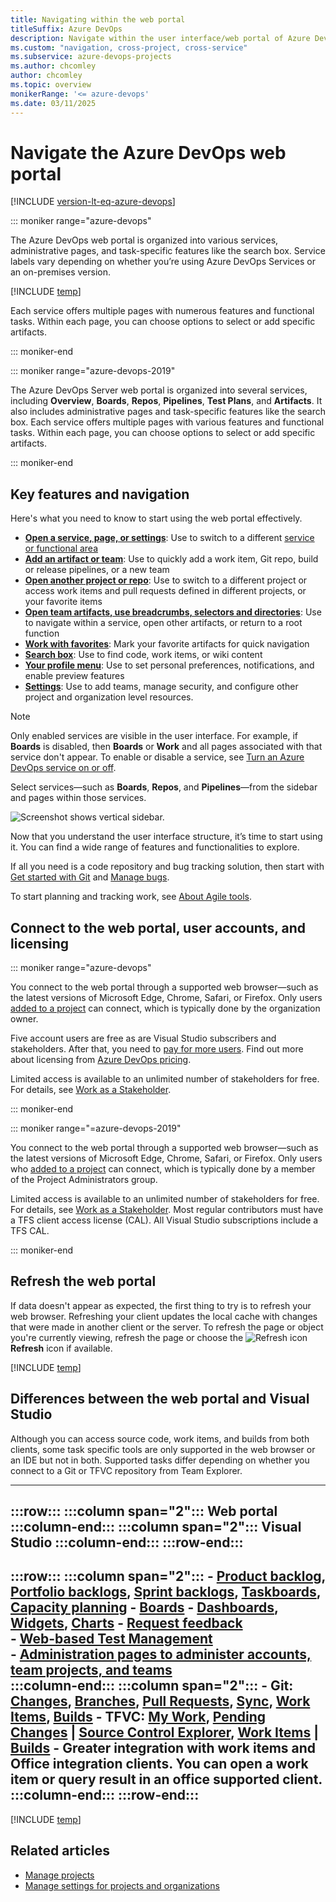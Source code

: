```yaml
---
title: Navigating within the web portal  
titleSuffix: Azure DevOps
description: Navigate within the user interface/web portal of Azure DevOps
ms.custom: "navigation, cross-project, cross-service"
ms.subservice: azure-devops-projects 
ms.author: chcomley
author: chcomley
ms.topic: overview
monikerRange: '<= azure-devops'
ms.date: 03/11/2025
---
```


# Navigate the Azure DevOps web portal

[!INCLUDE [version-lt-eq-azure-devops](../../includes/version-lt-eq-azure-devops.md)] 

::: moniker range="azure-devops"

The Azure DevOps web portal is organized into various services, administrative pages, and task-specific features like the search box. Service labels vary depending on whether you’re using Azure DevOps Services or an on-premises version.

[!INCLUDE [temp](../../includes/version-selector.md)] 

Each service offers multiple pages with numerous features and functional tasks. Within each page, you can choose options to select or add specific artifacts.

::: moniker-end

::: moniker range="azure-devops-2019"

The Azure DevOps Server web portal is organized into several services, including **Overview**, **Boards**, **Repos**, **Pipelines**, **Test Plans**, and **Artifacts**. It also includes administrative pages and task-specific features like the search box. Each service offers multiple pages with various features and functional tasks. Within each page, you can choose options to select or add specific artifacts.

::: moniker-end

## Key features and navigation

Here's what you need to know to start using the web portal effectively.  

- [**Open a service, page, or settings**](go-to-service-page.md): Use to switch to a different [service or functional area](../../user-guide/services.md) 
- [**Add an artifact or team**](add-artifact-team.md): Use to quickly add a work item, Git repo, build or release pipelines, or a new team
- [**Open another project or repo**](work-across-projects.md): Use to switch to a different project or access work items and pull requests defined in different projects, or your favorite items
- [**Open team artifacts, use breadcrumbs, selectors and directories**](use-breadcrumbs-selectors.md): Use to navigate within a service, open other artifacts, or return to a root function
- [**Work with favorites**](set-favorites.md): Mark your favorite artifacts for quick navigation  
- [**Search box**](../search/get-started-search.md): Use to find code, work items, or wiki content  
- [**Your profile menu**](../../organizations/settings/set-your-preferences.md?toc=/azure/devops/project/navigation/toc.json&bc=/azure/devops/project/navigation/breadcrumb/toc.json): Use to set personal preferences, notifications, and enable preview features  
- [**Settings**](../../organizations/settings/about-settings.md#project-administrator-role-and-managing-projects): Use to add teams, manage security, and configure other project and organization level resources.  

> [!NOTE]  
> Only enabled services are visible in the user interface. For example, if **Boards** is disabled, then **Boards** or **Work** and all pages associated with that service don't appear. To enable or disable a service, see [Turn an Azure DevOps service on or off](../../organizations/settings/set-services.md).

Select services—such as **Boards**, **Repos**, and **Pipelines**—from the sidebar and pages within those services. 

![Screenshot shows vertical sidebar.](media/gif-images/vertical-nav.gif)

Now that you understand the user interface structure, it’s time to start using it. You can find a wide range of features and functionalities to explore.

If all you need is a code repository and bug tracking solution, then start with [Get started with Git](../../repos/git/gitquickstart.md) and [Manage bugs](../../boards/backlogs/manage-bugs.md).  

To start planning and tracking work, see [About Agile tools](../../boards/get-started/what-is-azure-boards.md?context=vsts/default).

## Connect to the web portal, user accounts, and licensing  

::: moniker range="azure-devops"

You connect to the web portal through a supported web browser—such as the latest versions of Microsoft Edge, Chrome, Safari, or Firefox. Only users [added to a project](../../organizations/accounts/add-organization-users.md) can connect, which is typically done by the organization owner. 

Five account users are free as are Visual Studio subscribers and stakeholders. After that, you need to [pay for more users](../../organizations/billing/buy-basic-access-add-users.md). Find out more about licensing from [Azure DevOps pricing](https://azure.microsoft.com/pricing/details/devops/azure-devops-services/).

Limited access is available to an unlimited number of stakeholders for free. For details, see [Work as a Stakeholder](../../organizations/security/get-started-stakeholder.md). 

::: moniker-end

::: moniker range="=azure-devops-2019"

You connect to the web portal through a supported web browser&mdash;such as the latest versions of Microsoft Edge, Chrome, Safari, or Firefox. Only users who [added to a project](../../organizations/security/add-users-team-project.md) can connect, which is typically done by a member of the Project Administrators group.

Limited access is available to an unlimited number of stakeholders for free. For details, see [Work as a Stakeholder](../../organizations/security/get-started-stakeholder.md). Most regular contributors must have a TFS client access license (CAL). All Visual Studio subscriptions include a TFS CAL.

::: moniker-end

<a id="refresh-web-portal">  </a>

## Refresh the web portal

If data doesn't appear as expected, the first thing to try is to refresh your web browser. Refreshing your client updates the local cache with changes that were made in another client or the server. To refresh the page or object you're currently viewing, refresh the page or choose the ![Refresh icon](../../media/icons/refresh.png) **Refresh** icon if available.  

[!INCLUDE [temp](../../includes/when-to-refresh-client.md)]


## Differences between the web portal and Visual Studio  

Although you can access source code, work items, and builds from both clients, some task specific tools are only supported in the web browser or an IDE but not in both. Supported tasks differ depending on whether you connect to a Git or TFVC repository from Team Explorer. 

---
:::row:::
   :::column span="2":::
      **Web portal**
   :::column-end:::
   :::column span="2":::
      **Visual Studio**
   :::column-end:::
:::row-end:::
---
:::row:::
   :::column span="2":::
      - [Product backlog](../../boards/backlogs/create-your-backlog.md), [Portfolio backlogs](../../boards/boards/kanban-epics-features-stories.md), [Sprint backlogs](../../boards/sprints/assign-work-sprint.md), [Taskboards](../../boards/sprints/task-board.md), [Capacity planning](../../boards/sprints/set-capacity.md) 
      - [Boards](../../boards/boards/kanban-overview.md) 
      - [Dashboards](../../report/dashboards/dashboards.md), [Widgets](../../report/dashboards/widget-catalog.md), [Charts](../../report/dashboards/charts.md) 
      - [Request feedback](/previous-versions/azure/devops/project/feedback/get-feedback)  
      - [Web-based Test Management](../../test/overview.md)  
      - [Administration pages to administer accounts, team projects, and teams](../../organizations/settings/about-settings.md)   
   :::column-end:::
   :::column span="2":::
      - Git: [Changes](../../repos/git/commits.md#stage-your-changes-and-commit), [Branches](../../repos/git/create-branch.md), [Pull Requests](../../repos/git/pull-requests.md), [Sync](../../repos/git/pulling.md), [Work Items](../../boards/backlogs/add-work-items.md), [Builds](/previous-versions/ms181721(v=vs.140)) 
       - TFVC: [My Work](../../repos/tfvc/develop-code-manage-pending-changes.md), [Pending Changes](../../repos/tfvc/develop-code-manage-pending-changes.md) | [Source Control Explorer](../../repos/tfvc/develop-code-manage-pending-changes.md#use-solution-explorer-or-source-control-explorer-to-view-what-you-changed), [Work Items](../../boards/backlogs/add-work-items.md) | [Builds](/previous-versions/ms181721(v=vs.140)) 
       - Greater integration with work items and Office integration clients. You can open a work item or query result in an office supported client. 
   :::column-end:::
:::row-end:::
---
 
[!INCLUDE [temp](../../repos/git/includes/note-new-git-tool.md)]

## Related articles

- [Manage projects](../../organizations/projects/about-projects.md) 
- [Manage settings for projects and organizations](../../organizations/settings/about-settings.md#project-administrator-role-and-managing-projects) 

